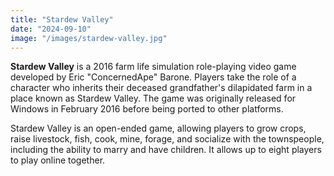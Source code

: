 ```yaml
---
title: "Stardew Valley"
date: "2024-09-10"
image: "/images/stardew-valley.jpg"
---
```


**Stardew Valley** is a 2016 farm life simulation role-playing video game developed by Eric "ConcernedApe" Barone. Players take the role of a character who inherits their deceased grandfather's dilapidated farm in a place known as Stardew Valley. The game was originally released for Windows in February 2016 before being ported to other platforms.

Stardew Valley is an open-ended game, allowing players to grow crops, raise livestock, fish, cook, mine, forage, and socialize with the townspeople, including the ability to marry and have children. It allows up to eight players to play online together.
